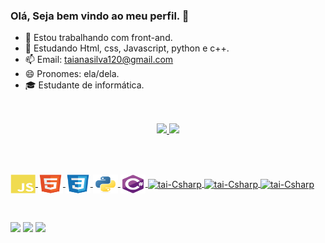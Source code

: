 ### Olá, Seja bem vindo ao meu perfil. 👋
- 🔭 Estou trabalhando com front-and.
- 🌱 Estudando Html, css, Javascript, python e c++.
- 📫 Email: taianasilva120@gmail.com
- 😄 Pronomes: ela/dela.
- 🎓 Estudante de informática. 


##

<br>
<div align="center">
  <a href="https://github.com/tai-004">
  <img height="190em" src="https://github-readme-stats.vercel.app/api?username=tai-004&show_icons=true&theme=dark&include_all_commits=true&count_private=true"/>
  <img height="150em" src="https://github-readme-stats.vercel.app/api/top-langs/?username=tai-004&layout=compact&langs_count=7&theme=dark"/>
</div>
  <br>
  
  ##
  
  <div style="display: inline_block"><br>
  <img align="center" alt="tai-Js" height="30" width="40" src="https://raw.githubusercontent.com/devicons/devicon/master/icons/javascript/javascript-plain.svg">
  <img align="center" alt="tai-HTML" height="30" width="40" src="https://raw.githubusercontent.com/devicons/devicon/master/icons/html5/html5-original.svg">
  <img align="center" alt="tai-CSS" height="30" width="40" src="https://raw.githubusercontent.com/devicons/devicon/master/icons/css3/css3-original.svg">
  <img align="center" alt="tai-Python" height="30" width="40" src="https://raw.githubusercontent.com/devicons/devicon/master/icons/python/python-original.svg">
  <img align="center" alt="tai-Csharp" height="30" width="40" src="https://raw.githubusercontent.com/devicons/devicon/master/icons/csharp/csharp-original.svg">
  <img align="center" alt="tai-Csharp" height="30" width="40" src="https://cdn.jsdelivr.net/gh/devicons/devicon/icons/bootstrap/bootstrap-original.svg" />
  <img align="center" alt="tai-Csharp" height="30" width="40" src="https://cdn.jsdelivr.net/gh/devicons/devicon/icons/jquery/jquery-original.svg" />
  <img align="center" alt="tai-Csharp" height="30" width="40" src="https://cdn.jsdelivr.net/gh/devicons/devicon/icons/canva/canva-original.svg" />
</div>
  
  ##
  
  <br>
  <div>
  <a href="https://instagram.com/taiana__oliveira" target="_blank"><img src="https://img.shields.io/badge/-Instagram-%23E4405F?style=for-the-badge&logo=instagram&logoColor=white" target="_blank"></a>
  <a href = "mailto:taianasilva120@gmail.com"><img src="https://img.shields.io/badge/Gmail-D14836?style=for-the-badge&logo=gmail&logoColor=white" target="_blank"></a>
  <a href="https://www.linkedin.com/in/taiana-oliveira-350943223" target="_blank"><img src="https://img.shields.io/badge/-LinkedIn-%230077B5?style=for-the-badge&logo=linkedin&logoColor=white" target="_blank"></a> 
  </div>
